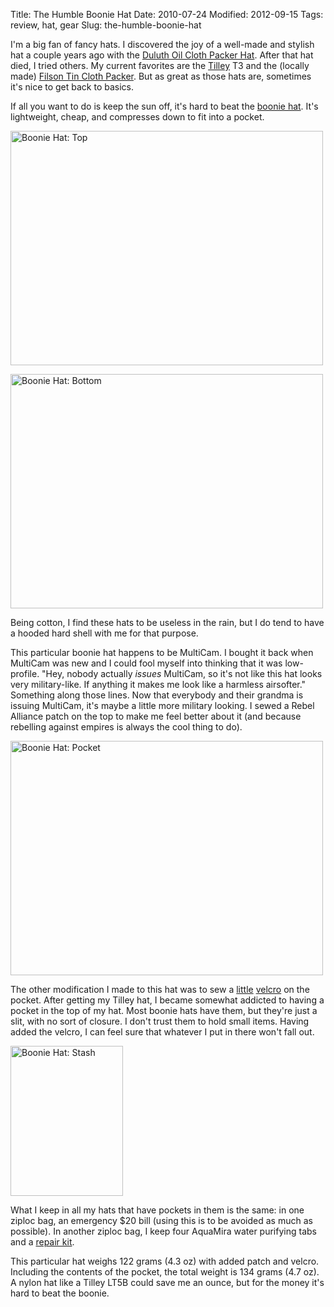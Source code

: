 Title: The Humble Boonie Hat
Date: 2010-07-24
Modified: 2012-09-15
Tags: review, hat, gear
Slug: the-humble-boonie-hat

I'm a big fan of fancy hats. I discovered the joy of a well-made and stylish hat a couple years ago with the <a href="http://pig-monkey.com/2008/02/16/duluth-trading-co-oil-cloth-packer-hat/">Duluth Oil Cloth Packer Hat</a>. After that hat died, I tried others. My current favorites are the <a href="http://www.tilley.com/">Tilley</a> T3 and the (locally made) <a href="http://www.filson.com/products/tin-cloth-packer-hat.60015.html">Filson Tin Cloth Packer</a>. But as great as those hats are, sometimes it's nice to get back to basics.

If all you want to do is keep the sun off, it's hard to beat the <a href="https://secure.wikimedia.org/wikipedia/en/wiki/Boonie_hat">boonie hat</a>. It's lightweight, cheap, and compresses down to fit into a pocket.

<a href="http://www.flickr.com/photos/pigmonkey/4824830889/" title="Boonie Hat: Top by Pig Monkey, on Flickr"><img src="http://farm5.static.flickr.com/4139/4824830889_02a64463b9.jpg" width="500" height="375" alt="Boonie Hat: Top" /></a>

<!--more-->

<a href="http://www.flickr.com/photos/pigmonkey/4825423204/" title="Boonie Hat: Bottom by Pig Monkey, on Flickr"><img src="http://farm5.static.flickr.com/4075/4825423204_88e661f5d7.jpg" width="500" height="375" alt="Boonie Hat: Bottom" /></a>

Being cotton, I find these hats to be useless in the rain, but I do tend to have a hooded hard shell with me for that purpose.

This particular boonie hat happens to be MultiCam. I bought it back when MultiCam was new and I could fool myself into thinking that it was low-profile. "Hey, nobody actually <em>issues</em> MultiCam, so it's not like this hat looks very military-like. If anything it makes me look like a harmless airsofter." Something along those lines. Now that everybody and their grandma is issuing MultiCam, it's maybe a little more military looking. I sewed a Rebel Alliance patch on the top to make me feel better about it (and because rebelling against empires is always the cool thing to do).

<a href="http://www.flickr.com/photos/pigmonkey/4824823061/" title="Boonie Hat: Pocket by Pig Monkey, on Flickr"><img src="http://farm5.static.flickr.com/4115/4824823061_452ccecbe9.jpg" width="500" height="375" alt="Boonie Hat: Pocket" /></a>

The other modification I made to this hat was to sew a <a href="http://www.flickr.com/photos/pigmonkey/4824820621/">little</a> <a href="http://www.flickr.com/photos/pigmonkey/4825428660/">velcro</a> on the pocket. After getting my Tilley hat, I became somewhat addicted to having a pocket in the top of my hat. Most boonie hats have them, but they're just a slit, with no sort of closure. I don't trust them to hold small items. Having added the velcro, I can feel sure that whatever I put in there won't fall out.

<a href="http://www.flickr.com/photos/pigmonkey/4825434870/" title="Boonie Hat: Stash by Pig Monkey, on Flickr"><img src="http://farm5.static.flickr.com/4098/4825434870_f49fe89475_m.jpg" width="180" height="240" alt="Boonie Hat: Stash" class="right" /></a>

What I keep in all my hats that have pockets in them is the same: in one ziploc bag, an emergency $20 bill (using this is to be avoided as much as possible). In another ziploc bag, I keep four AquaMira water purifying tabs and a <a href="http://pig-monkey.com/2009/06/07/possibles-pouch/#repair-kit">repair kit</a>. 

This particular hat weighs 122 grams (4.3 oz) with added patch and velcro. Including the contents of the pocket, the total weight is 134 grams (4.7 oz). A nylon hat like a Tilley LT5B could save me an ounce, but for the money it's hard to beat the boonie.
